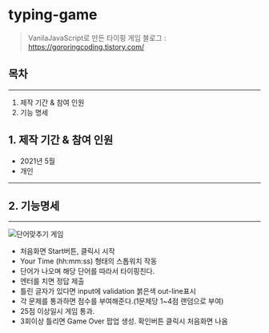 # typing-game

> VanilaJavaScript로 만든 타이핑 게임
> 블로그 : <https://gororingcoding.tistory.com/>

## 목차

---

1. 제작 기간 & 참여 인원
2. 기능 명세

## 1. 제작 기간 & 참여 인원

- 2021년 5월
- 개인

---

## 2. 기능명세

---

![단어맞추기 게임](https://blog.kakaocdn.net/dn/Xer8Z/btqGdR90kv6/W3UE6vNPY4nSMCwiVa6hD1/img.png)

- 처음화면 Start버튼, 클릭시 시작
- Your Time (hh:mm:ss) 형태의 스톱워치 작동
- 단어가 나오며 해당 단어를 따라서 타이핑친다.
- 엔터를 치면 정답 제출
- 틀린 글자가 있다면 input에 validation 붉은색 out-line표시
- 각 문제를 통과하면 점수를 부여해준다.(1문제당 1~4점 랜덤으로 부여)
- 25점 이상일시 게임 통과.
- 3회이상 틀리면 Game Over 팝업 생성. 확인버튼 클릭시 처음화면 나옴
